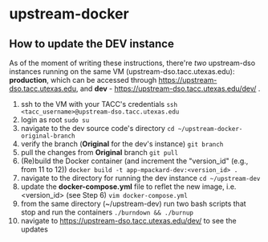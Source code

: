 # upstream-docker

## How to update the DEV instance
As of the moment of writing these instructions, there're
*two* upstream-dso instances running on the same VM (upstream-dso.tacc.utexas.edu): **production**, which can be accessed through https://upstream-dso.tacc.utexas.edu, and **dev** - https://upstream-dso.tacc.utexas.edu/dev/ .

1. ssh to the VM with your TACC's credentials
    `ssh <tacc_username>@upstream-dso.tacc.utexas.edu`
1. login as root
    `sudo su`
1. navigate to the dev source code's directory
    `cd ~/upstream-docker-original-branch`
1. verify the branch (**Original** for the dev's instance)
    `git branch`
1. pull the changes from **Original** branch
    `git pull`
1. (Re)build the Docker container (and increment the "version_id" (e.g., from 11 to 12))
    `docker build -t app-mpackard-dev:<version_id> .`
1. navigate to the directory for running the dev instance
    `cd ~/upstream-dev`
1. update the **docker-compose.yml** file to reflet the new image, i.e.<version_id> (see Step 6)
    `vim docker-compose.yml` 
1. from the same directory (~/upstream-dev) run two bash scripts that stop and run the containers
    `./burndown && ./burnup`
1. navigate to https://upstream-dso.tacc.utexas.edu/dev/ to see the updates
    
